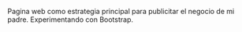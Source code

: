 Pagina web como estrategia principal para publicitar el negocio de mi padre. 
Experimentando con Bootstrap.
